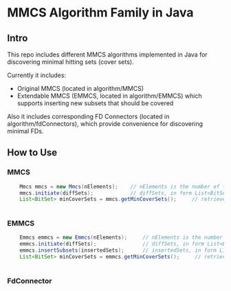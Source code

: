# MMCS Algorithm Family in Java

## Intro

This repo includes different MMCS algorithms implemented in Java 
for discovering minimal hitting sets (cover sets).

Currently it includes:
+ Original MMCS (located in algorithm/MMCS) 
+ Extendable MMCS (EMMCS, located in algorithm/EMMCS) which supports inserting new subsets that should be covered

Also it includes corresponding FD Connectors (located in algorithm/fdConnectors), 
which provide convenience for discovering minimal FDs.

## How to Use

### MMCS

```java
    Mmcs mmcs = new Mmcs(nElements);    // nElements is the number of total attributes of input dataset
    mmcs.initiate(diffSets);            // diffSets, in form List<BitSet>, represents subsets to be covered
    List<BitSet> minCoverSets = mmcs.getMinCoverSets();     // retrieve the resulted minimal hitting sets
    
```

### EMMCS

```java
    Emmcs emmcs = new Emmcs(nElements);     // nElements is the number of total attributes of input dataset
    emmcs.initiate(diffSets);               // diffSets, in form List<BitSet>, represents subsets to be covered
    emmcs.insertSubsets(insertedSets);      // insertedSets, in form List<BitSet>, represents inserted subsets to be covered
    List<BitSet> minCoverSets = emmcs.getMinCoverSets();     // retrieve the resulted minimal hitting sets
    
```

### FdConnector

